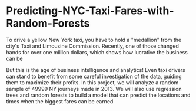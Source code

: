 # Predicting-NYC-Taxi-Fares-with-Random-Forests
To drive a yellow New York taxi, you have to hold a "medallion" from the city's Taxi and Limousine Commission. Recently, one of those changed hands for over one million dollars, which shows how lucrative the business can be

But this is the age of business intelligence and analytics! Even taxi drivers can stand to benefit from some careful investigation of the data, guiding them to maximize their profits. In this project, we will analyze a random sample of 49999 NY journeys made in 2013. We will also use regression trees and random forests to build a model that can predict the locations and times when the biggest fares can be earned
